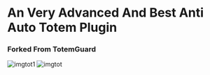 # An Very Advanced And Best Anti Auto Totem Plugin
### Forked From TotemGuard
![imgtot1](https://www.9minecraft.net/wp-content/uploads/2022/06/Meteor-Client-Mod-Screenshots-2.jpg)  ![imgtot](https://static.wikia.nocookie.net/minecraft_gamepedia/images/2/2e/Totem_of_Undying_JE2_BE2.png/revision/latest?cb=20200522030253) 
